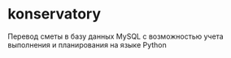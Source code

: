 # konservatory
Перевод сметы в базу данных MySQL с возможностью учета выполнения и планирования на языке Python
